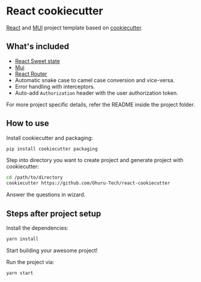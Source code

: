 # React cookiecutter

[React](https://reactjs.org/) and [MUI](https://mui.com/) project template based on [cookiecutter](https://cookiecutter.readthedocs.io/).

## What's included

- [React Sweet state](https://github.com/atlassian/react-sweet-state)
- [Mui](https://mui.com/)
- [React Router](https://reacttraining.com/react-router/web/guides/quick-start)
- Automatic snake case to camel case conversion and vice-versa.
- Error handling with interceptors.
- Auto-add `Authorization` header with the user authorization token.

For more project specific details, refer the README inside the project folder.

## How to use

Install cookiecutter and packaging:

```bash
pip install cookiecutter packaging
```

Step into directory you want to create project and generate project with cookiecutter:

```bash
cd /path/to/directory
cookiecutter https://github.com/Ohuru-Tech/react-cookiecutter
```

Answer the questions in wizard.

## Steps after project setup

Install the dependencies:

```bash
yarn install
```

Start building your awesome project!

Run the project via:
```bash
yarn start
```
